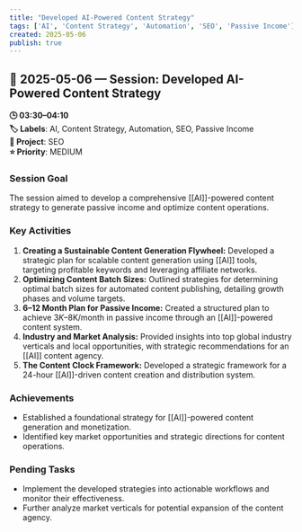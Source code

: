```yaml
---
title: "Developed AI-Powered Content Strategy"
tags: ['AI', 'Content Strategy', 'Automation', 'SEO', 'Passive Income']
created: 2025-05-06
publish: true
---
```


## 📅 2025-05-06 — Session: Developed AI-Powered Content Strategy

**🕒 03:30–04:10**  
**🏷️ Labels**: AI, Content Strategy, Automation, SEO, Passive Income  
**📂 Project**: SEO  
**⭐ Priority**: MEDIUM  


### Session Goal
The session aimed to develop a comprehensive [[AI]]-powered content strategy to generate passive income and optimize content operations.

### Key Activities
1. **Creating a Sustainable Content Generation Flywheel:** Developed a strategic plan for scalable content generation using [[AI]] tools, targeting profitable keywords and leveraging affiliate networks.
2. **Optimizing Content Batch Sizes:** Outlined strategies for determining optimal batch sizes for automated content publishing, detailing growth phases and volume targets.
3. **6–12 Month Plan for Passive Income:** Created a structured plan to achieve $3K–$8K/month in passive income through an [[AI]]-powered content system.
4. **Industry and Market Analysis:** Provided insights into top global industry verticals and local opportunities, with strategic recommendations for an [[AI]] content agency.
5. **The Content Clock Framework:** Developed a strategic framework for a 24-hour [[AI]]-driven content creation and distribution system.

### Achievements
- Established a foundational strategy for [[AI]]-powered content generation and monetization.
- Identified key market opportunities and strategic directions for content operations.

### Pending Tasks
- Implement the developed strategies into actionable workflows and monitor their effectiveness.
- Further analyze market verticals for potential expansion of the content agency.

